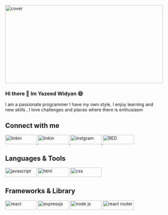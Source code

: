  <img width="100%" height="250px" src="https://res.cloudinary.com/dxg8ehdcq/image/upload/v1665602412/Yazeed_Widyan_tspdyf.png" alt="cover">




### Hi there 👋 Im Yazeed Widyan :smile:

I am a passionate programmer I have my own style, I enjoy learning and new skills , I love challenges and places where there is enthusiasm



## Connect with me


<a href="https://www.linkedin.com/in/yazeedwidyan/" target="_blank" rel="noopener noreferrer">
 <img width="100px" height="30px" src="https://img.shields.io/badge/LinkedIn-0077B5?style=for-the-badge&logo=linkedin&logoColor=white" alt="linkin">
 </a>
 
 <a href="yazeedwidyany@gmail.com" target="_blank" rel="noopener noreferrer">
 <img width="100px" height="30px" src="https://img.shields.io/badge/Gmail-D14836?style=for-the-badge&logo=gmail&logoColor=white" alt="linkin">
 </a>
 
 <a href="https://www.instagram.com/yazeedwidyan/" target="_blank" rel="noopener noreferrer">
 <img width="100px" height="30px" src="https://img.shields.io/badge/Instagram-E4405F?style=for-the-badge&logo=instagram&logoColor=white" alt="instgram">
 </a>
 
 <a href="https://www.facebook.com/yazeed.widyan17/" target="_blank" rel="noopener noreferrer">
 <img width="100px" height="30px" src="https://img.shields.io/badge/Facebook-1877F2?style=for-the-badge&logo=facebook&logoColor=white" alt="RED">
 </a>
 
 ## Languages & Tools
 

 <p>
  <img width="100px" height="30px" src="https://img.shields.io/badge/JavaScript-323330?style=for-the-badge&logo=javascript&logoColor=F7DF1E" alt="javascript">
 
 <img width="100px" height="30px" src="https://img.shields.io/badge/HTML5-E34F26?style=for-the-badge&logo=html5&logoColor=white" alt="html">
 
 <img width="100px" height="30px" src="https://img.shields.io/badge/CSS3-1572B6?style=for-the-badge&logo=css3&logoColor=white" alt="css">
 
</p>


 ## Frameworks & Library


 <p>
  <img width="100px" height="30px" src="https://img.shields.io/badge/React-20232A?style=for-the-badge&logo=react&logoColor=61DAFB" alt="react">
 
 <img width="100px" height="30px" src="https://img.shields.io/badge/Express.js-000000?style=for-the-badge&logo=express&logoColor=white" alt="expressjs">
 
 <img width="100px" height="30px" src="https://img.shields.io/badge/Node.js-339933?style=for-the-badge&logo=nodedotjs&logoColor=white" alt="node js">
 
 <img width="100px" height="30px" src="https://img.shields.io/badge/React_Router-CA4245?style=for-the-badge&logo=react-router&logoColor=white" alt="react router">
 

 
</p>


 


<!--
**YazeedWidyan/YazeedWidyan** is a ✨ _special_ ✨ repository because its `README.md` (this file) appears on your GitHub profile.

Here are some ideas to get you started:

- 🔭 I’m currently working on ...
- 🌱 I’m currently learning ...
- 👯 I’m looking to collaborate on ...
- 🤔 I’m looking for help with ...
- 💬 Ask me about ...
- 📫 How to reach me: ...
- 😄 Pronouns: ...
- ⚡ Fun fact: ....
-->
